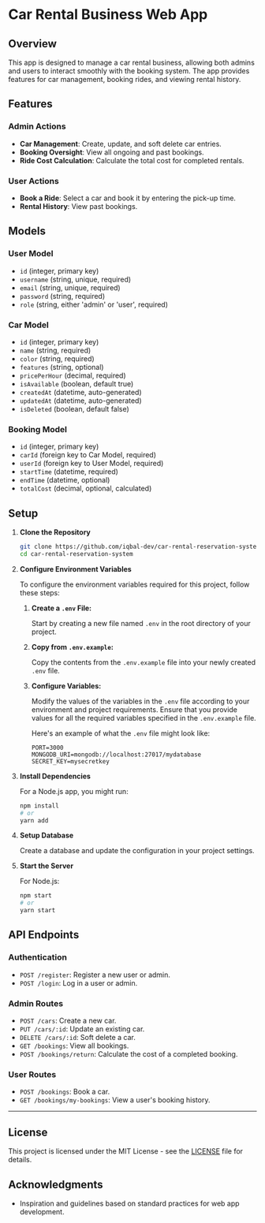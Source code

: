 # Car Rental Business Web App

## Overview

This app is designed to manage a car rental business, allowing both admins and users to interact smoothly with the booking system. The app provides features for car management, booking rides, and viewing rental history.

## Features

### Admin Actions

- **Car Management**: Create, update, and soft delete car entries.
- **Booking Oversight**: View all ongoing and past bookings.
- **Ride Cost Calculation**: Calculate the total cost for completed rentals.

### User Actions

- **Book a Ride**: Select a car and book it by entering the pick-up time.
- **Rental History**: View past bookings.

## Models

### User Model

- `id` (integer, primary key)
- `username` (string, unique, required)
- `email` (string, unique, required)
- `password` (string, required)
- `role` (string, either 'admin' or 'user', required)

### Car Model

- `id` (integer, primary key)
- `name` (string, required)
- `color` (string, required)
- `features` (string, optional)
- `pricePerHour` (decimal, required)
- `isAvailable` (boolean, default true)
- `createdAt` (datetime, auto-generated)
- `updatedAt` (datetime, auto-generated)
- `isDeleted` (boolean, default false)

### Booking Model

- `id` (integer, primary key)
- `carId` (foreign key to Car Model, required)
- `userId` (foreign key to User Model, required)
- `startTime` (datetime, required)
- `endTime` (datetime, optional)
- `totalCost` (decimal, optional, calculated)

## Setup

1. **Clone the Repository**

    ```bash
    git clone https://github.com/iqbal-dev/car-rental-reservation-system.git
    cd car-rental-reservation-system
    ```

2. **Configure Environment Variables**

    To configure the environment variables required for this project, follow these steps:

    1. **Create a `.env` File:**

        Start by creating a new file named `.env` in the root directory of your project.

    2. **Copy from `.env.example`:**

        Copy the contents from the `.env.example` file into your newly created `.env` file.

    3. **Configure Variables:**

        Modify the values of the variables in the `.env` file according to your environment and project requirements. Ensure that you provide values for all the required variables specified in the `.env.example` file.

        Here's an example of what the `.env` file might look like:

        ```plaintext
        PORT=3000
        MONGODB_URI=mongodb://localhost:27017/mydatabase
        SECRET_KEY=mysecretkey
        ```

3. **Install Dependencies**

    For a Node.js app, you might run:

    ```bash
    npm install
    # or
    yarn add
    ```

4. **Setup Database**

    Create a database and update the configuration in your project settings.

5. **Start the Server**

    For Node.js:

    ```bash
    npm start
    # or
    yarn start
    ```

## API Endpoints

### Authentication

- `POST /register`: Register a new user or admin.
- `POST /login`: Log in a user or admin.

### Admin Routes

- `POST /cars`: Create a new car.
- `PUT /cars/:id`: Update an existing car.
- `DELETE /cars/:id`: Soft delete a car.
- `GET /bookings`: View all bookings.
- `POST /bookings/return`: Calculate the cost of a completed booking.

### User Routes

- `POST /bookings`: Book a car.
- `GET /bookings/my-bookings`: View a user's booking history.

---

## License

This project is licensed under the MIT License - see the [LICENSE](LICENSE) file for details.

## Acknowledgments

- Inspiration and guidelines based on standard practices for web app development.
